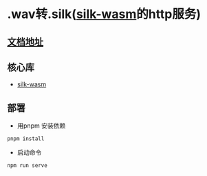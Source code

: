 
# .wav转.silk([silk-wasm](https://github.com/idranme/silk-wasm)的http服务)

## [文档地址](https://apifox.com/apidoc/shared-bd2a5264-63f7-484e-861d-c60c1890f6e9)

## 核心库
- [silk-wasm](https://github.com/idranme/silk-wasm)

## 部署
- 用pnpm 安装依赖 

```npm
pnpm install
```

- 启动命令 

```npm
npm run serve
```
